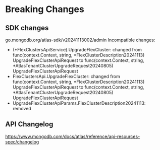 # Breaking Changes

## SDK changes

go.mongodb.org/atlas-sdk/v20241113002/admin
Incompatible changes:

- (*FlexClustersApiService).UpgradeFlexCluster: changed from func(context.Context, string, *FlexClusterDescription20241113) UpgradeFlexClusterApiRequest to func(context.Context, string, \*AtlasTenantClusterUpgradeRequest20240805) UpgradeFlexClusterApiRequest
- FlexClustersApi.UpgradeFlexCluster: changed from func(context.Context, string, *FlexClusterDescription20241113) UpgradeFlexClusterApiRequest to func(context.Context, string, *AtlasTenantClusterUpgradeRequest20240805) UpgradeFlexClusterApiRequest
- UpgradeFlexClusterApiParams.FlexClusterDescription20241113: removed

## API Changelog

https://www.mongodb.com/docs/atlas/reference/api-resources-spec/changelog
